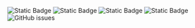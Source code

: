 ![Static Badge](https://img.shields.io/badge/blacklists-61-000000) ![Static Badge](https://img.shields.io/badge/blacklisted-2952976-cc0000) ![Static Badge](https://img.shields.io/badge/whitelisted-2250-00CC00) ![Static Badge](https://img.shields.io/badge/streaming_blacklist-28107-000000) ![GitHub issues](https://img.shields.io/github/issues/fabriziosalmi/blacklists)
